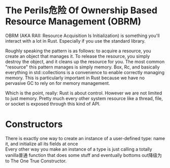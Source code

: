 # The Perils危险 Of Ownership Based Resource Management (OBRM)
OBRM (AKA RAII: Resource Acquisition Is Initialization) is something you'll interact with a lot in Rust. Especially if you use the standard library.   

Roughly speaking the pattern is as follows: to acquire a resource, you create an object that manages it. To release the resource, you simply destroy the object, and it cleans up the resource for you. The most common "resource" this pattern manages is simply memory. Box, Rc, and basically everything in std::collections is a convenience to enable correctly managing memory. This is particularly important in Rust because we have no pervasive GC to rely on for memory management. 

Which is the point, really: Rust is about control. However we are not limited to just memory. Pretty much every other system resource like a thread, file, or socket is exposed through this kind of API.

# Constructors
There is exactly one way to create an instance of a user-defined type: name it, and initialize all its fields at once  
Every other way you make an instance of a type is just calling a totally vanilla普通 function that does some stuff and eventually bottoms out降级为 to The One True Constructor.